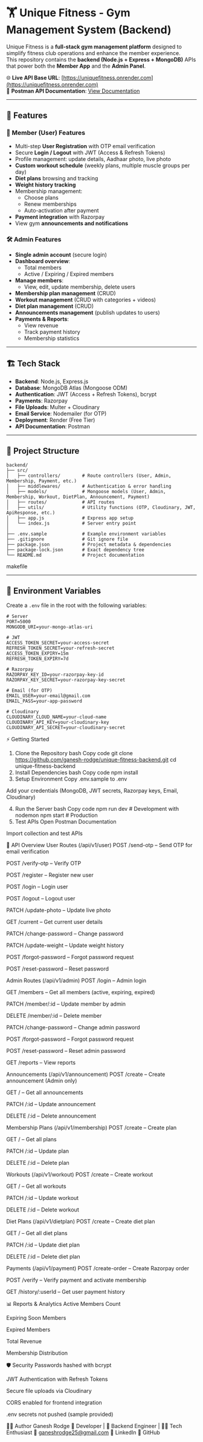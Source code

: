# 🏋️ Unique Fitness - Gym Management System (Backend)

Unique Fitness is a **full-stack gym management platform** designed to simplify fitness club operations and enhance the member experience.  
This repository contains the **backend (Node.js + Express + MongoDB)** APIs that power both the **Member App** and the **Admin Panel**.

🌐 **Live API Base URL**: [https://uniquefitness.onrender.com](https://uniquefitness.onrender.com)  
📖 **Postman API Documentation**: [View Documentation](https://documenter.getpostman.com/view/32197794/2sB3BGGUwh)

---

## 🚀 Features

### 👤 Member (User) Features
- Multi-step **User Registration** with OTP email verification
- Secure **Login / Logout** with JWT (Access & Refresh Tokens)
- Profile management: update details, Aadhaar photo, live photo
- **Custom workout schedule** (weekly plans, multiple muscle groups per day)
- **Diet plans** browsing and tracking
- **Weight history tracking**
- Membership management:
  - Choose plans
  - Renew memberships
  - Auto-activation after payment
- **Payment integration** with Razorpay
- View gym **announcements and notifications**

### 🛠️ Admin Features
- **Single admin account** (secure login)
- **Dashboard overview**:
  - Total members
  - Active / Expiring / Expired members
- **Manage members**:
  - View, edit, update membership, delete users
- **Membership plan management** (CRUD)
- **Workout management** (CRUD with categories + videos)
- **Diet plan management** (CRUD)
- **Announcements management** (publish updates to users)
- **Payments & Reports**:
  - View revenue
  - Track payment history
  - Membership statistics

---

## 🏗️ Tech Stack

- **Backend**: Node.js, Express.js
- **Database**: MongoDB Atlas (Mongoose ODM)
- **Authentication**: JWT (Access + Refresh Tokens), bcrypt
- **Payments**: Razorpay
- **File Uploads**: Multer + Cloudinary
- **Email Service**: Nodemailer (for OTP)
- **Deployment**: Render (Free Tier)
- **API Documentation**: Postman

---


## 📂 Project Structure

```plaintext
backend/
├── src/
│   ├── controllers/        # Route controllers (User, Admin, Membership, Payment, etc.)
│   ├── middlewares/        # Authentication & error handling
│   ├── models/             # Mongoose models (User, Admin, Membership, Workout, DietPlan, Announcement, Payment)
│   ├── routes/             # API routes
│   ├── utils/              # Utility functions (OTP, Cloudinary, JWT, ApiResponse, etc.)
│   ├── app.js              # Express app setup
│   └── index.js            # Server entry point
│
├── .env.sample             # Example environment variables
├── .gitignore              # Git ignore file
├── package.json            # Project metadata & dependencies
├── package-lock.json       # Exact dependency tree
└── README.md               # Project documentation
```

makefile

---

## 🔑 Environment Variables

Create a `.env` file in the root with the following variables:

```env
# Server
PORT=5000
MONGODB_URI=your-mongo-atlas-uri

# JWT
ACCESS_TOKEN_SECRET=your-access-secret
REFRESH_TOKEN_SECRET=your-refresh-secret
ACCESS_TOKEN_EXPIRY=15m
REFRESH_TOKEN_EXPIRY=7d

# Razorpay
RAZORPAY_KEY_ID=your-razorpay-key-id
RAZORPAY_KEY_SECRET=your-razorpay-key-secret

# Email (for OTP)
EMAIL_USER=your-email@gmail.com
EMAIL_PASS=your-app-password

# Cloudinary
CLOUDINARY_CLOUD_NAME=your-cloud-name
CLOUDINARY_API_KEY=your-cloudinary-key
CLOUDINARY_API_SECRET=your-cloudinary-secret
```

⚡ Getting Started
1. Clone the Repository
bash
Copy code
git clone https://github.com/ganesh-rodge/unique-fitness-backend.git
cd unique-fitness-backend
2. Install Dependencies
bash
Copy code
npm install
3. Setup Environment
Copy .env.sample to .env

Add your credentials (MongoDB, JWT secrets, Razorpay keys, Email, Cloudinary)

4. Run the Server
bash
Copy code
npm run dev   # Development with nodemon
npm start     # Production
5. Test APIs
Open Postman Documentation

Import collection and test APIs

📌 API Overview
User Routes (/api/v1/user)
POST /send-otp – Send OTP for email verification

POST /verify-otp – Verify OTP

POST /register – Register new user

POST /login – Login user

POST /logout – Logout user

PATCH /update-photo – Update live photo

GET /current – Get current user details

PATCH /change-password – Change password

PATCH /update-weight – Update weight history

POST /forgot-password – Forgot password request

POST /reset-password – Reset password

Admin Routes (/api/v1/admin)
POST /login – Admin login

GET /members – Get all members (active, expiring, expired)

PATCH /member/:id – Update member by admin

DELETE /member/:id – Delete member

PATCH /change-password – Change admin password

POST /forgot-password – Forgot password request

POST /reset-password – Reset admin password

GET /reports – View reports

Announcements (/api/v1/announcement)
POST /create – Create announcement (Admin only)

GET / – Get all announcements

PATCH /:id – Update announcement

DELETE /:id – Delete announcement

Membership Plans (/api/v1/membership)
POST /create – Create plan

GET / – Get all plans

PATCH /:id – Update plan

DELETE /:id – Delete plan

Workouts (/api/v1/workout)
POST /create – Create workout

GET / – Get all workouts

PATCH /:id – Update workout

DELETE /:id – Delete workout

Diet Plans (/api/v1/dietplan)
POST /create – Create diet plan

GET / – Get all diet plans

PATCH /:id – Update diet plan

DELETE /:id – Delete diet plan

Payments (/api/v1/payment)
POST /create-order – Create Razorpay order

POST /verify – Verify payment and activate membership

GET /history/:userId – Get user payment history

📊 Reports & Analytics
Active Members Count

Expiring Soon Members

Expired Members

Total Revenue

Membership Distribution

🛡️ Security
Passwords hashed with bcrypt

JWT Authentication with Refresh Tokens

Secure file uploads via Cloudinary

CORS enabled for frontend integration

.env secrets not pushed (sample provided)

👨‍💻 Author
Ganesh Rodge
💼 Developer | 🚀 Backend Engineer | 🧑‍💻 Tech Enthusiast
📧 ganeshrodge25@gmail.com
🔗 LinkedIn
🔗 GitHub